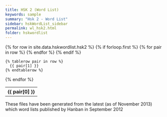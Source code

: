 ```yaml
---
title: HSK 2 (Word List)
keywords: sample
summary: "Hsk 2 - Word List"
sidebar: hskWordList_sidebar
permalink: wl_hsk2.html
folder: hskwordlist
---
```


<table>
  {% for row in site.data.hskwordlist.hsk2 %}
    {% if forloop.first %}
    <tr>
      {% for pair in row %}
        <th>{{ pair[0] }}</th>
      {% endfor %}
    </tr>
    {% endif %}

    {% tablerow pair in row %}
      {{ pair[1] }}
    {% endtablerow %}
  {% endfor %}
</table>

<p>These files have been generated from the latest (as of November 2013) which word lists published by Hanban in September 2012</p>
